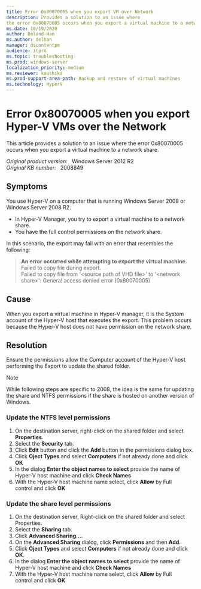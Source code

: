 ```yaml
---
title: Error 0x80070005 when you export VM over Network
description: Provides a solution to an issue where
the error 0x80070005 occurs when you export a virtual machine to a network share.
ms.date: 10/19/2020
author: Deland-Han
ms.author: delhan
manager: dscontentpm
audience: itpro
ms.topic: troubleshooting
ms.prod: windows-server
localization_priority: medium
ms.reviewer: kaushika
ms.prod-support-area-path: Backup and restore of virtual machines
ms.technology: HyperV
---
```

# Error 0x80070005 when you export Hyper-V VMs over the Network

This article provides a solution to an issue where
the error 0x80070005 occurs when you export a virtual machine to a network share.

_Original product version:_ &nbsp; Windows Server 2012 R2  
_Original KB number:_ &nbsp; 2008849

## Symptoms

You use Hyper-V on a computer that is running Windows Server 2008 or Windows Server 2008 R2.

- In Hyper-V Manager, you try to export a virtual machine to a network share.
- You have the full control permissions on the network share.

In this scenario, the export may fail with an error that resembles the following:

> **An error occurred while attempting to export the virtual machine.**  
Failed to copy file during export.  
Failed to copy file from '\<source path of VHD file>' to '\<network share>': General access denied error (0x80070005)

## Cause

When you export a virtual machine in Hyper-V manager, it is the System account of the Hyper-V host that executes the export.
This problem occurs because the Hyper-V host does not have permission on the network share.

## Resolution

Ensure the permissions allow the Computer account of the Hyper-V host performing the Export to update the shared folder.

> [!NOTE]
> While following steps are specific to 2008, the idea is the same for updating the share and NTFS permissions if the share is hosted on another version of Windows.

### Update the NTFS level permissions

1. On the destination server, right-click on the shared folder and select **Properties**.
2. Select the **Security** tab.
3. Click **Edit** button and click the **Add** button in the permissions dialog box.
4. Click **Oject Types** and select **Computers** if not already done and click **OK**  
5. In the dialog **Enter the object names to select** provide the name of Hyper-V host machine and click **Check Names**  
6. With the Hyper-V host machine name select, click **Allow** by Full control and click **OK**  

### Update the share level permissions

1. On the destination server, Right-click on the shared folder and select Properties.
2. Select the **Sharing** tab.
3. Click **Advanced Sharing...**.
4. On the **Advanced Sharing** dialog, click **Permissions** and then **Add**.
5. Click **Oject Types** and select **Computers** if not already done and click **OK**.
6. In the dialog **Enter the object names to select** provide the name of Hyper-V host machine and click **Check Names**  
7. With the Hyper-V host machine name select, click **Allow** by Full control and click **OK**
